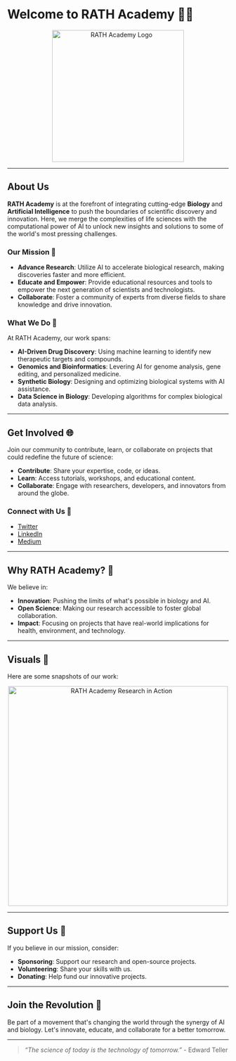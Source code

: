 # Welcome to RATH Academy 🧬🤖

<p align="center">
  <img src="https://example.com/rath_logo.png" alt="RATH Academy Logo" width="300px">
</p>

---

## About Us

**RATH Academy** is at the forefront of integrating cutting-edge **Biology** and **Artificial Intelligence** to push the boundaries of scientific discovery and innovation. Here, we merge the complexities of life sciences with the computational power of AI to unlock new insights and solutions to some of the world's most pressing challenges.

### Our Mission 🎯
- **Advance Research**: Utilize AI to accelerate biological research, making discoveries faster and more efficient.
- **Educate and Empower**: Provide educational resources and tools to empower the next generation of scientists and technologists.
- **Collaborate**: Foster a community of experts from diverse fields to share knowledge and drive innovation.

### What We Do 🔬

At RATH Academy, our work spans:

- **AI-Driven Drug Discovery**: Using machine learning to identify new therapeutic targets and compounds.
- **Genomics and Bioinformatics**: Levering AI for genome analysis, gene editing, and personalized medicine.
- **Synthetic Biology**: Designing and optimizing biological systems with AI assistance.
- **Data Science in Biology**: Developing algorithms for complex biological data analysis.

---

## Get Involved 🌐

Join our community to contribute, learn, or collaborate on projects that could redefine the future of science:

- **Contribute**: Share your expertise, code, or ideas.
- **Learn**: Access tutorials, workshops, and educational content.
- **Collaborate**: Engage with researchers, developers, and innovators from around the globe.

### Connect with Us 📡

- [Twitter](https://twitter.com/RATHAcademy)
- [LinkedIn](https://www.linkedin.com/company/rath-academy)
- [Medium](https://medium.com/rath-academy)

---

## Why RATH Academy? 🌟

We believe in:

- **Innovation**: Pushing the limits of what's possible in biology and AI.
- **Open Science**: Making our research accessible to foster global collaboration.
- **Impact**: Focusing on projects that have real-world implications for health, environment, and technology.

---

## Visuals 🎨

Here are some snapshots of our work:

<p align="center">
  <img src="https://example.com/rath_research.jpg" alt="RATH Academy Research in Action" width="500px">
</p>

---

## Support Us 💖

If you believe in our mission, consider:

- **Sponsoring**: Support our research and open-source projects.
- **Volunteering**: Share your skills with us.
- **Donating**: Help fund our innovative projects.

---

## Join the Revolution 🚀

Be part of a movement that's changing the world through the synergy of AI and biology. Let's innovate, educate, and collaborate for a better tomorrow.

---

> *“The science of today is the technology of tomorrow.”* - Edward Teller

